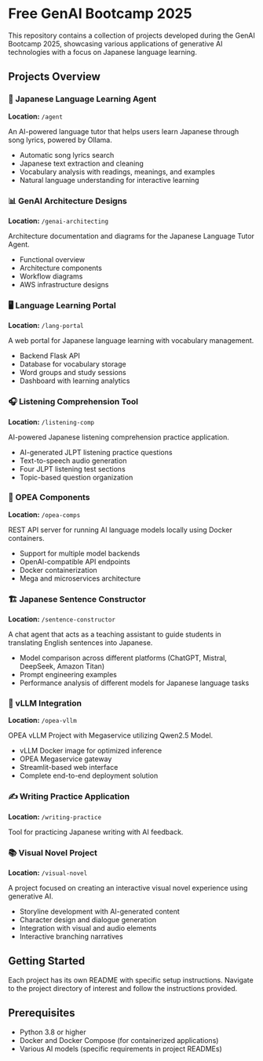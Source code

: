 # Free GenAI Bootcamp 2025

This repository contains a collection of projects developed during the GenAI Bootcamp 2025, showcasing various applications of generative AI technologies with a focus on Japanese language learning.

## Projects Overview

### 🤖 Japanese Language Learning Agent
**Location:** `/agent`

An AI-powered language tutor that helps users learn Japanese through song lyrics, powered by Ollama.

- Automatic song lyrics search
- Japanese text extraction and cleaning
- Vocabulary analysis with readings, meanings, and examples
- Natural language understanding for interactive learning

### 📊 GenAI Architecture Designs
**Location:** `/genai-architecting`

Architecture documentation and diagrams for the Japanese Language Tutor Agent.

- Functional overview
- Architecture components
- Workflow diagrams
- AWS infrastructure designs

### 🖥️ Language Learning Portal
**Location:** `/lang-portal`

A web portal for Japanese language learning with vocabulary management.

- Backend Flask API
- Database for vocabulary storage
- Word groups and study sessions
- Dashboard with learning analytics

### 🎧 Listening Comprehension Tool
**Location:** `/listening-comp`

AI-powered Japanese listening comprehension practice application.

- AI-generated JLPT listening practice questions
- Text-to-speech audio generation
- Four JLPT listening test sections
- Topic-based question organization

### 🔄 OPEA Components
**Location:** `/opea-comps`

REST API server for running AI language models locally using Docker containers.

- Support for multiple model backends
- OpenAI-compatible API endpoints
- Docker containerization
- Mega and microservices architecture

### 🏗️ Japanese Sentence Constructor
**Location:** `/sentence-constructor`

A chat agent that acts as a teaching assistant to guide students in translating English sentences into Japanese.

- Model comparison across different platforms (ChatGPT, Mistral, DeepSeek, Amazon Titan)
- Prompt engineering examples
- Performance analysis of different models for Japanese language tasks

### 🚀 vLLM Integration
**Location:** `/opea-vllm`

OPEA vLLM Project with Megaservice utilizing Qwen2.5 Model.

- vLLM Docker image for optimized inference
- OPEA Megaservice gateway
- Streamlit-based web interface
- Complete end-to-end deployment solution

### ✍️ Writing Practice Application
**Location:** `/writing-practice`

Tool for practicing Japanese writing with AI feedback.

### 📚 Visual Novel Project
**Location:** `/visual-novel`

A project focused on creating an interactive visual novel experience using generative AI.

- Storyline development with AI-generated content
- Character design and dialogue generation
- Integration with visual and audio elements
- Interactive branching narratives

## Getting Started

Each project has its own README with specific setup instructions. Navigate to the project directory of interest and follow the instructions provided.

## Prerequisites

- Python 3.8 or higher
- Docker and Docker Compose (for containerized applications)
- Various AI models (specific requirements in project READMEs)